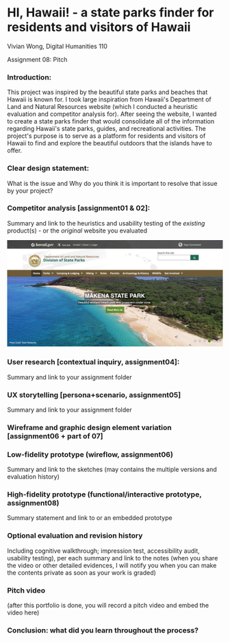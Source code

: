 # HI, Hawaii! - a state parks finder for residents and visitors of Hawaii

Vivian Wong, Digital Humanities 110

Assignment 08: Pitch

### Introduction:

This project was inspired by the beautiful state parks and beaches that Hawaii is known for. I took large inspiration from Hawaii's Department of Land and Natural Resources website (which I conducted a heuristic evaluation and competitor analysis for). After seeing the website, I wanted to create a state parks finder that would consolidate all of the information regarding Hawaii's state parks, guides, and recreational activities. The project's purpose is to serve as a platform for residents and visitors of Hawaii to find and explore the beautiful outdoors that the islands have to offer.


### Clear design statement: 
What is the issue and Why do you think it is important to resolve that issue by your project?

### Competitor analysis [assignment01 & 02]:
Summary and link to the heuristics and usability testing of the *existing* product(s) - or the *original* website you evaluated

![department of land and natural resources website](DeptLandNaturalResources.png)

### User research [contextual inquiry, assignment04]:
Summary and link to your assignment folder

### UX storytelling [persona+scenario, assignment05]
Summary and link to your assignment folder

### Wireframe and graphic design element variation [assignment06 + part of 07]

### Low-fidelity prototype (wireflow, assignment06)
Summary and link to the sketches (may contains the multiple versions and evaluation history)

### High-fidelity prototype (functional/interactive prototype, assignment08)
Summary statement and link to or an embedded prototype

### Optional evaluation and revision history 
Including cognitive walkthrough; impression test, accessibility audit, usability testing), per each summary and link to the notes (when you share the video or other detailed evidences, I will notify you when you can make the contents private as soon as your work is graded)

### Pitch video 
(after this portfolio is done, you will record a pitch video and embed the video here)

### Conclusion: what did you learn throughout the process?
